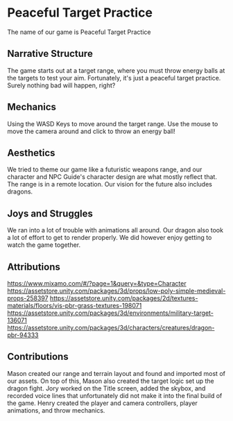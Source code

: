 # Peaceful Target Practice
The name of our game is Peaceful Target Practice
## Narrative Structure
The game starts out at a target range, where you must throw energy balls at the targets to test your aim. Fortunately, it's just a peaceful target practice. Surely nothing bad will happen, right?
## Mechanics
Using the WASD Keys to move around the target range. Use the mouse to move the camera around and click to throw an energy ball!
## Aesthetics
We tried to theme our game like a futuristic weapons range, and our character and NPC Guide's character design are what mostly reflect that. The range is in a remote location. Our vision for the future also includes dragons.
## Joys and Struggles
We ran into a lot of trouble with animations all around. Our dragon also took a lot of effort to get to render properly. We did however enjoy getting to watch the game together.
## Attributions
https://www.mixamo.com/#/?page=1&query=&type=Character
https://assetstore.unity.com/packages/3d/props/low-poly-simple-medieval-props-258397
https://assetstore.unity.com/packages/2d/textures-materials/floors/vis-pbr-grass-textures-198071
https://assetstore.unity.com/packages/3d/environments/military-target-136071
https://assetstore.unity.com/packages/3d/characters/creatures/dragon-pbr-94333

## Contributions
Mason created our range and terrain layout and found and imported most of our assets. On top of this, Mason also created the target logic set up the dragon fight. Jory worked on the Title screen, added the skybox, and recorded voice lines that unfortunately did not make it into the final build of the game. Henry created the player and camera controllers, player animations, and throw mechanics.
